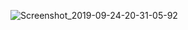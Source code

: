 ![Screenshot_2019-09-24-20-31-05-92](https://user-images.githubusercontent.com/44739367/65516222-d2c05d80-df0a-11e9-95ea-288a32ddd008.png)
